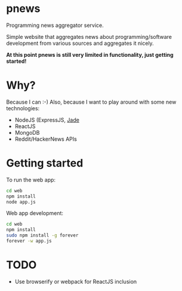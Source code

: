 # pnews
Programming news aggregator service.

Simple website that aggregates news about programming/software development from various sources and aggregates it
nicely.

**At this point pnews is still very limited in functionality, just getting started!**

# Why? #

Because I can :-)
Also, because I want to play around with some new technologies:
- NodeJS (ExpressJS, [Jade](http://jade-lang.com/)
- ReactJS
- MongoDB
- Reddit/HackerNews APIs

# Getting started #

To run the web app:
```bash
cd web
npm install
node app.js
```

Web app development:
```bash
cd web
npm install
sudo npm install -g forever
forever -w app.js
```

# TODO #
- Use browserify or webpack for ReactJS inclusion

